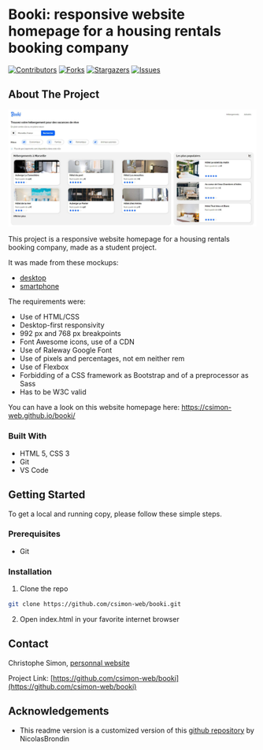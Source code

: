 # Booki: responsive website homepage for a housing rentals booking company

<!-- PROJECT SHIELDS -->
<!--
*** This template uses markdown "reference style" links for readability.
*** Reference links are enclosed in brackets [ ] instead of parentheses ( ).
*** See the bottom of this document for the declaration of the reference variables
*** for contributors-url, forks-url, etc. This is an optional, concise syntax you may use.
*** https://www.markdownguide.org/basic-syntax/#reference-style-links
-->

[![Contributors][contributors-shield]][contributors-url] [![Forks][forks-shield]][forks-url] [![Stargazers][stars-shield]][stars-url] [![Issues][issues-shield]][issues-url]

<!-- ABOUT THE PROJECT -->

## About The Project

![Booki screenshot][product-screenshot]

This project is a responsive website homepage for a housing rentals booking company, made as a student project.

It was made from these mockups:

- [desktop](project/desktop-mockup.png)
- [smartphone](project/smartphone-mockup.png)

The requirements were:

- Use of HTML/CSS
- Desktop-first responsivity
- 992 px and 768 px breakpoints
- Font Awesome icons, use of a CDN
- Use of Raleway Google Font
- Use of pixels and percentages, not em neither rem
- Use of Flexbox
- Forbidding of a CSS framework as Bootstrap and of a preprocessor as Sass
- Has to be W3C valid

You can have a look on this website homepage here:
https://csimon-web.github.io/booki/

### Built With

- HTML 5, CSS 3
- Git
- VS Code

<!-- GETTING STARTED -->

## Getting Started

To get a local and running copy, please follow these simple steps.

### Prerequisites

- Git

### Installation

1. Clone the repo

```sh
git clone https://github.com/csimon-web/booki.git
```

2. Open index.html in your favorite internet browser

<!-- USAGE EXAMPLES -->
<!--## Usage

Use this space to show useful examples of how a project can be used. Additional screenshots, code examples and demos work well in this space. You may also link to more resources.

_For more examples, please refer to the [Documentation](https://example.com)_-->

<!-- CONTACT -->

## Contact

Christophe Simon, [personnal website](https://www.csimon.info)

Project Link: [https://github.com/csimon-web/booki](https://github.com/csimon-web/booki)

<!-- ACKNOWLEDGEMENTS -->

## Acknowledgements

- This readme version is a customized version of this [github repository](https://github.com/NicolasBrondin/basic-readme-template) by NicolasBrondin

<!-- MARKDOWN LINKS & IMAGES -->
<!-- https://www.markdownguide.org/basic-syntax/#reference-style-links -->

[contributors-shield]: https://img.shields.io/github/contributors/csimon-web/booki.svg?style=flat-square
[contributors-url]: https://github.com/csimon-web/booki/graphs/contributors
[forks-shield]: https://img.shields.io/github/forks/csimon-web/booki.svg?style=flat-square
[forks-url]: https://github.com/csimon-web/booki/network/members
[stars-shield]: https://img.shields.io/github/stars/csimon-web/booki.svg?style=flat-square
[stars-url]: https://github.com/csimon-web/booki/stargazers
[issues-shield]: https://img.shields.io/github/issues/csimon-web/booki.svg?style=flat-square
[issues-url]: https://github.com/csimon-web/booki/issues
[license-shield]: https://img.shields.io/github/license/csimon-web/booki.svg?style=flat-square
[license-url]: https://github.com/csimon-web/booki/blob/master/LICENSE.txt
[product-screenshot]: project/screenshot.jpg
